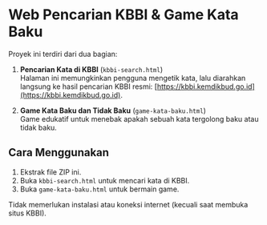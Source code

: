 # Web Pencarian KBBI & Game Kata Baku

Proyek ini terdiri dari dua bagian:

1. **Pencarian Kata di KBBI** (`kbbi-search.html`)  
   Halaman ini memungkinkan pengguna mengetik kata, lalu diarahkan langsung ke hasil pencarian KBBI resmi: [https://kbbi.kemdikbud.go.id](https://kbbi.kemdikbud.go.id).

2. **Game Kata Baku dan Tidak Baku** (`game-kata-baku.html`)  
   Game edukatif untuk menebak apakah sebuah kata tergolong baku atau tidak baku.

## Cara Menggunakan

1. Ekstrak file ZIP ini.
2. Buka `kbbi-search.html` untuk mencari kata di KBBI.
3. Buka `game-kata-baku.html` untuk bermain game.

Tidak memerlukan instalasi atau koneksi internet (kecuali saat membuka situs KBBI).
